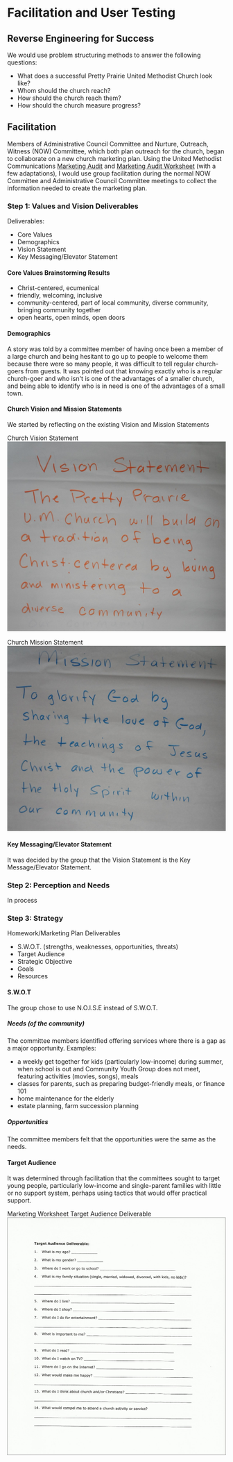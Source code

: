 # Facilitation and User Testing

## Reverse Engineering for Success
We would use problem structuring methods to answer the following questions:

* What does a successful Pretty Prairie United Methodist Church look like?
* Whom should the church reach?
* How should the church reach them?
* How should the church measure progress?

## Facilitation 

Members of Administrative Council Committee and Nurture, Outreach, Witness (NOW) Committee, which both plan outreach for the church, began to collaborate on a new church marketing plan. Using the United Methodist Communications [Marketing Audit](http://www.umcom.org/learn/market-your-church-getting-started) and [Marketing Audit Worksheet](http://s3.amazonaws.com/Website_Properties_UGC/market-your-church/documents/UMCOM_YOUR_MARKETING_PLAN_WORKSHEET.PDF) (with a few adaptations), I would use group facilitation during the normal NOW Committee and Administrative Council Committee meetings to collect the information needed to create the marketing plan. 

### Step 1: Values and Vision Deliverables

Deliverables:
* Core Values
* Demographics
* Vision Statement
* Key Messaging/Elevator Statement

#### Core Values Brainstorming Results
* Christ-centered, ecumenical
* friendly, welcoming, inclusive
* community-centered, part of local community, diverse community, bringing community together
* open hearts, open minds, open doors

#### Demographics
A story was told by a committee member of having once been a member of a large church and being hesitant to go up to people to welcome them because there were so many people, it was difficult to tell regular church-goers from guests. It was pointed out that knowing exactly who is a regular church-goer and who isn't is one of the advantages of a smaller church, and being able to identify who is in need is one of the advantages of a small town. 

#### Church Vision and Mission Statements
We started by reflecting on the existing Vision and Mission Statements

Church Vision Statement
![](facilitation-and-user-testing/vision-statement.jpg)

Church Mission Statement
![](facilitation-and-user-testing/mission-statement.jpg)

#### Key Messaging/Elevator Statement

It was decided by the group that the Vision Statement is the Key Message/Elevator Statement. 

### Step 2: Perception and Needs
In process

### Step 3: Strategy
Homework/Marketing Plan Deliverables
* S.W.O.T. (strengths, weaknesses, opportunities, threats)
* Target Audience
* Strategic Objective
* Goals
* Resources

#### S.W.O.T
The group chose to use N.O.I.S.E instead of S.W.O.T.

##### Needs (of the community)
The committee members identified offering services where there is a gap as a major opportunity. Examples:
* a weekly get together for kids (particularly low-income) during summer, when school is out and Community Youth Group does not meet, featuring activities (movies, songs), meals
* classes for parents, such as preparing budget-friendly meals, or finance 101
* home maintenance for the elderly
* estate planning, farm succession planning

##### Opportunities
The committee members felt that the opportunities were the same as the needs. 

#### Target Audience

It was determined through facilitation that the committees sought to target young people, particularly low-income and single-parent families with little or no support system, perhaps using tactics that would offer practical support.

Marketing Worksheet Target Audience Deliverable
![](facilitation-and-user-testing/demographics-sheet.jpg)


